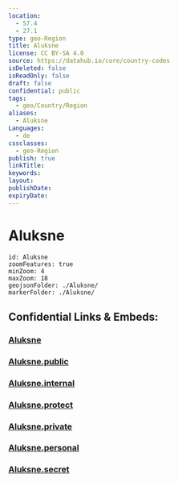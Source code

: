 ```yaml
---
location:
  - 57.4
  - 27.1
type: geo-Region
title: Aluksne
license: CC BY-SA 4.0
source: https://datahub.io/core/country-codes
isDeleted: false
isReadOnly: false
draft: false
confidential: public
tags:
  - geo/Country/Region
aliases:
  - Aluksne
Languages:
  - de
cssclasses:
  - geo-Region
publish: true
linkTitle:
keywords:
layout:
publishDate:
expiryDate:
---
```


# Aluksne

```leaflet
id: Aluksne
zoomFeatures: true 
minZoom: 4 
maxZoom: 18
geojsonFolder: ./Aluksne/
markerFolder: ./Aluksne/
```


## Confidential Links & Embeds: 

### [Aluksne](/_Standards/Earth/Continent/Europe/Europe~North/Latvia/Regions~Latvia/Vidzeme/counties~Vidzeme/Aluksne.md) 

### [Aluksne.public](/_public/Earth/Continent/Europe/Europe~North/Latvia/Regions~Latvia/Vidzeme/counties~Vidzeme/Aluksne.public.md) 

### [Aluksne.internal](/_internal/Earth/Continent/Europe/Europe~North/Latvia/Regions~Latvia/Vidzeme/counties~Vidzeme/Aluksne.internal.md) 

### [Aluksne.protect](/_protect/Earth/Continent/Europe/Europe~North/Latvia/Regions~Latvia/Vidzeme/counties~Vidzeme/Aluksne.protect.md) 

### [Aluksne.private](/_private/Earth/Continent/Europe/Europe~North/Latvia/Regions~Latvia/Vidzeme/counties~Vidzeme/Aluksne.private.md) 

### [Aluksne.personal](/_personal/Earth/Continent/Europe/Europe~North/Latvia/Regions~Latvia/Vidzeme/counties~Vidzeme/Aluksne.personal.md) 

### [Aluksne.secret](/_secret/Earth/Continent/Europe/Europe~North/Latvia/Regions~Latvia/Vidzeme/counties~Vidzeme/Aluksne.secret.md)

